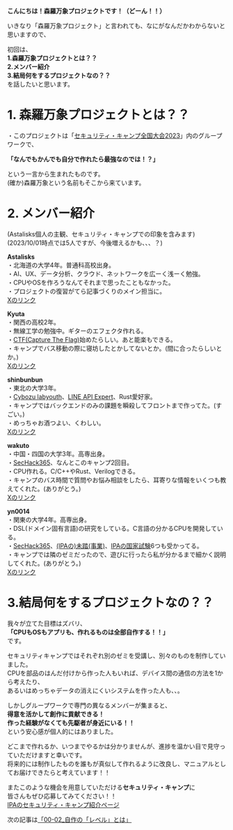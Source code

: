 **こんにちは！森羅万象プロジェクトです！（どーん！！）**  
    
いきなり「森羅万象プロジェクト」と言われても、なにがなんだかわからないと思いますので、  
  
初回は、  
**1.森羅万象プロジェクトとは？？  
2.メンバー紹介  
3.結局何をするプロジェクトなの？？**  
を話したいと思います。  
  

# 1. 森羅万象プロジェクトとは？？  
・このプロジェクトは「[セキュリティ・キャンプ全国大会2023](https://www.ipa.go.jp/jinzai/security-camp/about.html)」内のグループワークで、  
  
**「なんでもかんでも自分で作れたら最強なのでは！？」**  
  
という一言から生まれたものです。  
(確か)森羅万象という名前もそこから来ています。  
  
  
# 2. メンバー紹介  
(Astalisks個人の主観、セキュリティ・キャンプでの印象を含みます)  
(2023/10/01時点では5人ですが、今後増えるかも、、、？)  
  
**Astalisks**  
・北海道の大学4年。普通科高校出身。  
・AI、UX、データ分析、クラウド、ネットワークを広ーく浅ーく勉強。  
・CPUやOSを作ろうなんてそれまで思ったこともなかった。  
・プロジェクトの復習がてら記事づくりのメイン担当に。  
[Xのリンク](https://twitter.com/Astalisks_ITEVG)  
    
**Kyuta**  
・関西の高校2年。  
・無線工学の勉強中。ギターのエフェクタ作れる。  
・[CTF(Capture The Flag)](https://cybersecurity-jp.com/column/33780)始めたらしい。あと能楽もできる。  
・キャンプでバス移動の際に寝坊したとかしてないとか。(間に合ったらしいとか。)  
[Xのリンク](https://twitter.com/Ky00Ge)  
  
**shinbunbun**  
・東北の大学3年。  
・[Cybozu labyouth](https://labs.cybozu.co.jp/youth.html)、[LINE API Expert](https://www.line-community.me/ja/apiexpert/request)、Rust愛好家。  
・キャンプではバックエンドのみの課題を瞬殺してフロントまで作ってた。(すごい。)  
・めっちゃお酒つよい、くわしい。  
[Xのリンク](https://twitter.com/shinbunbun_)  
  
**wakuto**  
・中国・四国の大学3年。高専出身。  
・[SecHack365](https://sechack365.nict.go.jp/)、なんとこのキャンプ2回目。  
・CPU作れる。C/C++やRust、Verilogできる。  
・キャンプのバス時間で質問やお悩み相談をしたら、耳寄りな情報をいくつも教えてくれた。(ありがとう。)  
[Xのリンク](https://twitter.com/otukaw)  
  
**yn0014**  
・関東の大学4年。高専出身。  
・DSL(ドメイン固有言語)の研究をしている。C言語の分かるCPUを開発している。  
・[SecHack365](https://sechack365.nict.go.jp/)、[(IPAの)未踏(事業)](https://www.ipa.go.jp/jinzai/mitou/mitou2023/)、[IPAの国家試験](https://www.ipa.go.jp/shiken/kubun/list.html)6つも受かってる。  
・キャンプでは隣のゼミだったので、遊びに行ったら私が分かるまで細かく説明してくれた。(ありがとう。)  
[Xのリンク](https://twitter.com/yn0014)  
  
  
  
# 3.結局何をするプロジェクトなの？？  
  
我々が立てた目標はズバリ、  
**「CPUもOSもアプリも、作れるものは全部自作する！！」**  
です。  
  
セキュリティキャンプではそれぞれ別のゼミを受講し、別々のものを制作していました。  
CPUを部品のはんだ付けから作った人もいれば、デバイス間の通信の方法を1から考えたり、  
あるいはめっちゃデータの消えにくいシステムを作った人も、、。  
  
しかしグループワークで専門の異なるメンバーが集まると、  
**得意を活かして創作に貢献できる！  
作った経験がなくても先駆者が身近にいる！！**  
という安心感が個人的にはありました。  
  
どこまで作れるか、いつまでやるかは分かりませんが、進捗を温かい目で見守っていただけますと幸いです。  
将来的には制作したものを誰もが真似して作れるように改良し、マニュアルとしてお届けできたらと考えています！！  
  
またこのような機会を用意していただける**セキュリティ・キャンプ**に  
皆さんもぜひ応募してみてください！！  
[IPAのセキュリティ・キャンプ紹介ページ](https://www.ipa.go.jp/jinzai/security-camp/about.html)  
  
  
次の記事は[「00-02_自作の「レベル」とは」](https://github.com/shinrabansyo/tech-blog/blob/main/Articles/00-%E3%81%AF%E3%81%98%E3%82%81%E3%81%AB/00-02_%E8%87%AA%E4%BD%9C%E3%81%AE%E3%80%8C%E3%83%AC%E3%83%99%E3%83%AB%E3%80%8D%E3%81%A8%E3%81%AF.md)  
  